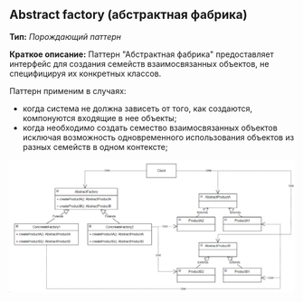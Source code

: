 ## Abstract factory (абстрактная фабрика)

**Тип:** *Порождающий паттерн*

**Краткое описание:**
Паттерн "Абстрактная фабрика" предоставляет интерфейс для создания семейств взаимосвязанных объектов,
не специфицируя их конкретных классов.

Паттерн применим в случаях:
* когда система не должна зависеть от того, как создаются, компонуются входящие в нее объекты;
* когда необходимо создать семество взаимосвязанных объектов исключая
возможность одновременного использования объектов из разных семейств в одном контексте;

![img.png](img.png)